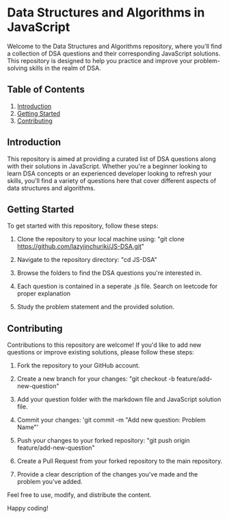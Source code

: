 # Data Structures and Algorithms in JavaScript

Welcome to the Data Structures and Algorithms repository, where you'll find a collection of DSA questions and their corresponding JavaScript solutions. This repository is designed to help you practice and improve your problem-solving skills in the realm of DSA.

## Table of Contents

1. [Introduction](#introduction)
2. [Getting Started](#getting-started)
4. [Contributing](#contributing)

## Introduction

This repository is aimed at providing a curated list of DSA questions along with their solutions in JavaScript. Whether you're a beginner looking to learn DSA concepts or an experienced developer looking to refresh your skills, you'll find a variety of questions here that cover different aspects of data structures and algorithms.

## Getting Started

To get started with this repository, follow these steps:

1. Clone the repository to your local machine using:
"git clone https://github.com/lazyjinchuriki/JS-DSA.git"

2. Navigate to the repository directory:
"cd JS-DSA"


3. Browse the folders to find the DSA questions you're interested in.

4. Each question is contained in a seperate .js file. Search on leetcode for proper explanation

5. Study the problem statement and the provided solution.


## Contributing

Contributions to this repository are welcome! If you'd like to add new questions or improve existing solutions, please follow these steps:

1. Fork the repository to your GitHub account.

2. Create a new branch for your changes:
"git checkout -b feature/add-new-question"

3. Add your question folder with the markdown file and JavaScript solution file.

4. Commit your changes:
'git commit -m "Add new question: Problem Name"'

5. Push your changes to your forked repository:
"git push origin feature/add-new-question"

6. Create a Pull Request from your forked repository to the main repository.

7. Provide a clear description of the changes you've made and the problem you've added.



Feel free to use, modify, and distribute the content.

Happy coding!
